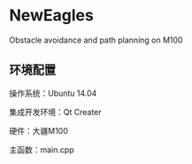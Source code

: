 # NewEagles
Obstacle avoidance and path planning on M100

## 环境配置

操作系统：Ubuntu 14.04

集成开发环境：Qt Creater

硬件：大疆M100

主函数：main.cpp
